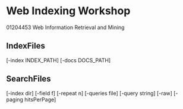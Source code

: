 # Web Indexing Workshop

01204453 Web Information Retrieval and Mining

## IndexFiles

[-index INDEX_PATH] [-docs DOCS_PATH]

## SearchFiles

[-index dir] [-field f] [-repeat n] [-queries file] [-query string] [-raw] [-paging hitsPerPage]
